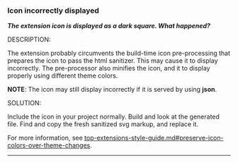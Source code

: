 
### Icon incorrectly displayed 

***The extension icon is displayed as a dark square. What happened?***

DESCRIPTION:

The extension probably circumvents the build-time icon pre-processing that  prepares the icon to pass the  html sanitizer. This may cause it to display incorrectly. The pre-processor also minifies the icon, and it to display properly using different theme colors.

**NOTE**: The icon may still display incorrectly if it is served by using **json**.

SOLUTION: 

Include the icon in your project normally. Build and  look at the generated file.  Find and copy the  fresh sanitized svg markup, and replace it.

For more information, see [top-extensions-style-guide.md#preserve-icon-colors-over-theme-changes](top-extensions-style-guide.md#preserve-icon-colors-over-theme-changes).

* * *

